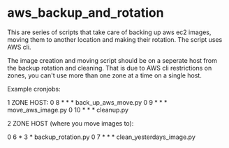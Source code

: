 # aws_backup_and_rotation
This are series of scripts that take care of backing up aws ec2 images, moving them to another location and making their rotation. The script uses AWS cli.

The image creation and moving script should be on a seperate host from the backup rotation and cleaning. That is due to AWS cli restrictions on zones, you can't use more than one zone at a time on a single host.

Example cronjobs:

1 ZONE HOST:
0 8 * * * back_up_aws_move.py
0 9 * * * move_aws_image.py
0 10 * * * cleanup.py

2 ZONE HOST (where you move images to):

0 6 * 3 * backup_rotation.py
0 7 * * * clean_yesterdays_image.py

